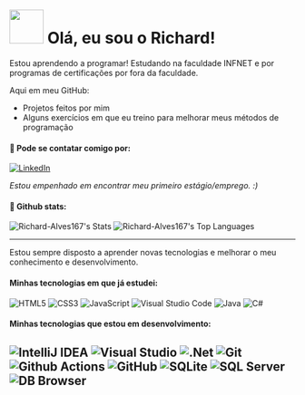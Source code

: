 # <img src="https://media.tenor.com/cl2Xs1LDULsAAAAj/balls.gif" width="60px" height="60px"> Olá, eu sou o Richard!

Estou aprendendo a programar! Estudando na faculdade INFNET e por programas de certificações por fora da faculdade.

Aqui em meu GitHub:
- Projetos feitos por mim
- Alguns exercícios em que eu treino para melhorar meus métodos de programação

#### 📧 Pode se contatar comigo por:
[![LinkedIn](https://img.shields.io/badge/LinkedIn-%230077B5.svg?&style=for-the-badge&logo=linkedin&logoColor=white)](https://www.linkedin.com/in/richard-alves-1aa0b7327/)

*Estou empenhado em encontrar meu primeiro estágio/emprego. :)*

#### 📜 Github stats:

![Richard-Alves167's Stats](https://github-readme-stats.vercel.app/api?username=Richard-Alves167&theme=midnight-purple&show_icons=true&hide_border=true&count_private=true)
![Richard-Alves167's Top Languages](https://github-readme-stats.vercel.app/api/top-langs/?username=Richard-Alves167&theme=midnight-purple&show_icons=true&hide_border=true&layout=compact)

--- 
Estou sempre disposto a aprender novas tecnologias e melhorar o meu conhecimento e desenvolvimento.

#### Minhas tecnologias em que já estudei:
![HTML5](https://img.shields.io/badge/-HTML5-E34F26?style=flat-square&logo=html5&logoColor=white)
![CSS3](https://img.shields.io/badge/css3-%231572B6.svg?style=flat-square&logo=css3&logoColor=white)
![JavaScript](https://img.shields.io/badge/javascript-%23323330.svg?style=flat-square&logo=javascript&logoColor=%23F7DF1E)
![Visual Studio Code](https://img.shields.io/badge/Visual%20Studio%20Code-0078d7.svg?style=flat-square&logo=visual-studio-code&logoColor=white)
![Java](https://img.shields.io/badge/java-%23ED8B00.svg?style=flat-square&logo=java&logoColor=white)
![C#](https://img.shields.io/badge/c%23-%23239120.svg?style=flat-square&logo=c-sharp&logoColor=white)

#### Minhas tecnologias que estou em desenvolvimento:
![IntelliJ IDEA](https://img.shields.io/badge/IntelliJIDEA-000000.svg?style=flat-square&logo=intellij-idea&logoColor=white)
![Visual Studio](https://img.shields.io/badge/Visual_Studio-5C2D91?style=flat-square&logo=visualstudio&logoColor=white)
![.Net](https://img.shields.io/badge/.NET-5C2D91?style=flat-square&logo=.net&logoColor=white)
![Git](https://img.shields.io/badge/-Git-F05032?style=flat-square&logo=git&logoColor=white)
![Github Actions](https://img.shields.io/badge/-Github_Actions-2088FF?style=flat-square&logo=github-actions&logoColor=white)
![GitHub](https://img.shields.io/badge/github-%23121011.svg?style=flat-square&logo=github&logoColor=white)
![SQLite](https://img.shields.io/badge/SQLite-003B57?style=flat-square&logo=sqlite&logoColor=white)
![SQL Server](https://img.shields.io/badge/SQL_Server-CC2927?style=flat-square&logo=microsoftsqlserver&logoColor=white)
![DB Browser](https://img.shields.io/badge/DB_Browser_for_SQLite-4A90E2?style=flat-square&logo=data&logoColor=white)
---

